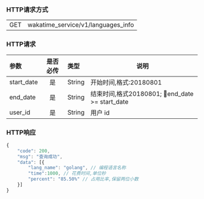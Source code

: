 <!-- ## 1. 获取某个时间段内编程语言耗时(wakatime_service/v1/languages_info/get) -->

### HTTP请求方式

<table>
    <tr>
        <td>GET </td>
        <td>wakatime_service/v1/languages_info</td>
    </tr>
</table>

### HTTP请求

| 参数       | 是否必传 | 类型   | 说明                                           |
| :--------- | :------: | :----- | ---------------------------------------------- |
| start_date | 是       | String | 开始时间,格式:20180801                         |
| end_date   | 是       | String | 结束时间,格式20180801; end_date >= start_date |
| user_id    | 是       | String | 用户 id                                        |

### HTTP响应

``` js
{
    "code": 200,
    "msg": "查询成功",
    "data": [{
        "lang_name": "golang", // 编程语言名称
        "time":1000, // 花费时间,单位秒
        "percent": "85.50%" // 占用比率,保留两位小数
    }]
}
```